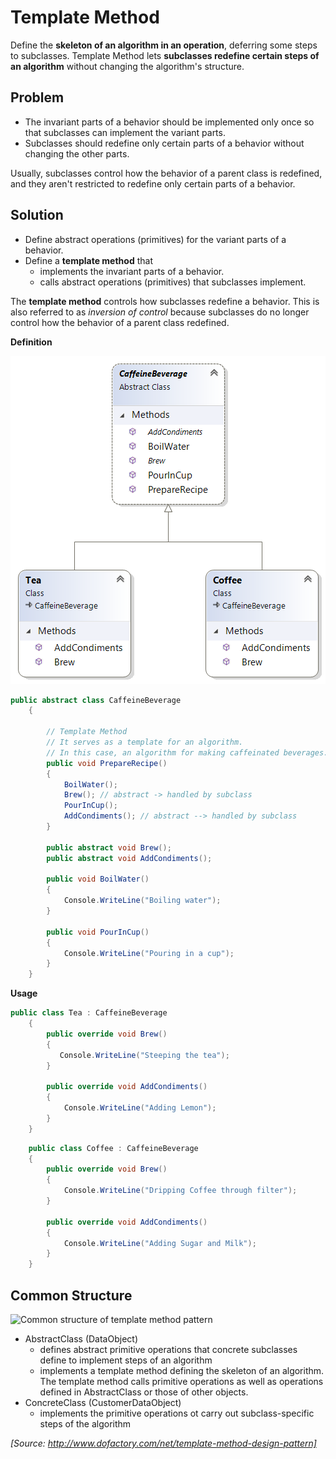 ﻿# Template Method

Define the **skeleton of an algorithm in an operation**, deferring some steps to subclasses. Template Method lets **subclasses redefine certain steps of an algorithm** without changing the algorithm's structure.

## Problem

* The invariant parts of a behavior should be implemented only once so that subclasses can implement the variant parts.
* Subclasses should redefine only certain parts of a behavior without changing the other parts.

Usually, subclasses control how the behavior of a parent class is redefined, and they aren't restricted to redefine only certain parts of a behavior.

## Solution

* Define abstract operations (primitives) for the variant parts of a behavior.
* Define a **template method** that
  * implements the invariant parts of a behavior.
  * calls abstract operations (primitives) that subclasses implement.

The **template method** controls how subclasses redefine a behavior. This is also referred to as *inversion of control* because subclasses do no longer control how the behavior of a parent class redefined.

**Definition**

![Template Method Example](/Diagrams/TemplateMethod.png)

```cs
public abstract class CaffeineBeverage
    {

        // Template Method
        // It serves as a template for an algorithm.
        // In this case, an algorithm for making caffeinated beverages.
        public void PrepareRecipe()
        {
            BoilWater();
            Brew(); // abstract -> handled by subclass
            PourInCup();
            AddCondiments(); // abstract --> handled by subclass
        }

        public abstract void Brew();
        public abstract void AddCondiments();

        public void BoilWater()
        {
            Console.WriteLine("Boiling water");
        }

        public void PourInCup()
        {
            Console.WriteLine("Pouring in a cup");
        }
    }
```

**Usage**
```cs
public class Tea : CaffeineBeverage
    {
        public override void Brew()
        {
           Console.WriteLine("Steeping the tea");
        }

        public override void AddCondiments()
        {
            Console.WriteLine("Adding Lemon");
        }
    }
```

```cs
    public class Coffee : CaffeineBeverage
    {
        public override void Brew()
        {
            Console.WriteLine("Dripping Coffee through filter");
        }

        public override void AddCondiments()
        {
            Console.WriteLine("Adding Sugar and Milk");
        }
    }
```

## Common Structure

![Common structure of template method pattern](https://en.wikipedia.org/wiki/Template_method_pattern#/media/File:W3sDesign_Template_Method_Design_Pattern_UML.jpg)

* AbstractClass (DataObject)
  * defines abstract primitive operations that concrete subclasses define to implement steps of an algorithm
  * implements a template method defining the skeleton of an algorithm. The template method calls primitive operations as well as operations defined in AbstractClass or those of other objects.
* ConcreteClass (CustomerDataObject)
  * implements the primitive operations ot carry out subclass-specific steps of the algorithm

_[Source: http://www.dofactory.com/net/template-method-design-pattern]_
